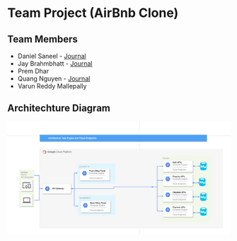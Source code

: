 # Team Project (AirBnb Clone)

## Team Members

- Daniel Saneel - [Journal](Journals/Daniel/DanielProgress.md)
- Jay Brahmbhatt - [Journal](Journals/Jay/JayProgress.md)
- Prem Dhar 
- Quang Nguyen - [Journal](Journals/Quang/QuangProgress.md)
- Varun Reddy Mallepally 

## Architechture Diagram

![Architecture Diagram](images/OverallArchitecture.png)

